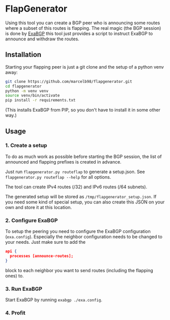 # FlapGenerator

Using this tool you can create a BGP peer who is announcing some routes where a subset of this routes is flapping.
The real magic (the BGP session) is done by [ExaBGP](https://github.com/Exa-Networks/exabgp) this tool just provides
a script to instruct ExaBGP to announce and withdraw the routes.

## Installation
Starting your flapping peer is just a git clone and the setup of a python venv away:

```bash
git clone https://github.com/marcelb98/flapgenerator.git
cd flapgenerator
python -m venv venv
source venv/bin/activate
pip install -r requirements.txt
```

(This installs ExaBGP from PIP, so you don't have to install it in some other way.)

## Usage
### 1. Create a setup
To do as much work as possible before starting the BGP session,
the list of announced and flapping prefixes is created in advance.

Just run `flapgenerator.py routeflap` to generate a setup.json.
See `flapgenerator.py routeflap --help` for all options.

The tool can create IPv4 routes (/32) and IPv6 routes (/64 subnets).

The generated setup will be stored as `/tmp/flapgenerator_setup.json`.
If you need some kind of special setup, you can also create this JSON on your own and store it at this location.

### 2. Configure ExaBGP
To setup the peering you need to configure the ExaBGP configuration (`exa.config`).
Especially the neighbor configuration needs to be changed to your needs.
Just make sure to add the

```json
api {
  processes [announce-routes];
}
```

block to each neighbor you want to send routes (including the flapping ones) to.

### 3. Run ExaBGP
Start ExaBGP by running `exabgp ./exa.config`.

### 4. Profit
